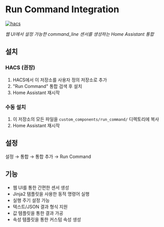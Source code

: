 # Run Command Integration

[![hacs][hacsbadge]][hacs]

_웹 UI에서 설정 가능한 command_line 센서를 생성하는 Home Assistant 통합_

## 설치

### HACS (권장)

1. HACS에서 이 저장소를 사용자 정의 저장소로 추가
2. "Run Command" 통합 검색 후 설치
3. Home Assistant 재시작

### 수동 설치

1. 이 저장소의 모든 파일을 `custom_components/run_command/` 디렉토리에 복사
2. Home Assistant 재시작

## 설정

설정 → 통합 → 통합 추가 → Run Command

## 기능

- 웹 UI를 통한 간편한 센서 생성
- Jinja2 템플릿을 사용한 동적 명령어 실행
- 실행 주기 설정 가능
- 텍스트/JSON 결과 형식 지원
- 값 템플릿을 통한 결과 가공
- 속성 템플릿을 통한 커스텀 속성 생성

[hacs]: https://github.com/hacs/integration
[hacsbadge]: https://img.shields.io/badge/HACS-Custom-orange.svg?style=for-the-badge
